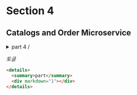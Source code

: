 # Section 4

## Catalogs and Order Microservice

<details>
  <summary>part 4 / </summary>
  <div markdown="1">

Catalogs-Service 프로젝트 생성 후 yml파일의 내용을 User-Service의 yml 내용 붙여넣기

```yaml
jpa:
  hibernate:
    ddl-auto: create-drop
  show-sql: true
  generate-ddl: true
```

추가적으로 JPA 설정 내용 작성

- `ddl-auto: create-drop`
  Hibernate가 어플리케이션 엔티티 클래스에 따라 데이터베이스 스키마를 어떻게 설정하는 내용이다.  
  여기서 `create-drop`로 설정 했을 때 어플리케이션이 시작할 때 데이터베이스 스키마를 생성하고, 종료를 하였을 때는 해당 스키마를 삭제하는 설정이다.
- `show-spl: true`
  Hibernate가 실행하는 SQL 쿼리를 콘솔에 출력하도록 설정
- `generate-ddl: true`
  JPA가 어플리케이션의 엔티티 클래스에 따라 데이터베이스 스키마를 생성 여부를 설정한다.

`data.sql` 파일을 생성하여 초기데이터 생성

```sql
insert into catalog(product_id, product_name, stock, unit_price)
    values('CATALOG-001', 'Berlin', 100, 1500);
insert into catalog(product_id, product_name, stock, unit_price)
    values('CATALOG-002', 'Tokyo', 110, 1000);
insert into catalog(product_id, product_name, stock, unit_price)
    values('CATALOG-003', 'Stockholm', 120, 2000);
```

이후 API-Gateway 등록하기 위해서 api-gateway 프로젝트에서 설정 작업 진행

작업이 잘 진행되었는지 확인하기 위해서 Postman에서 `127.0.0.1:8000/catalog-service/catalogs` GET요청을 날려서 앞에서 데이터베이스에 입력한 데이터가 출력되면 작업이 잘 끝났다.

  </div>
</details>

_토글_

```html
<details>
  <summary>part</summary>
  <div markdown="1"></div>
</details>
```
